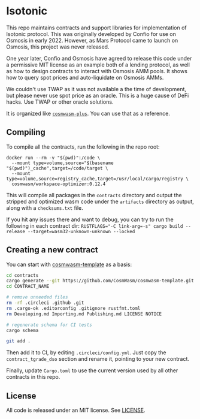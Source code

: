 # Isotonic

This repo maintains contracts and support libraries for implementation of Isotonic protocol.
This was originally developed by Confio for use on Osmosis in early 2022.
However, as Mars Protocol came to launch on Osmosis, this project was never released.

One year later, Confio and Osmosis have agreed to release this code under a permissive MIT license
as an example both of a lending protocol, as well as how to design contracts to interact with
Osmosis AMM pools. It shows how to query spot prices and auto-liquidate on Osmosis AMMs.

We couldn't use TWAP as it was not available a the time of development, but please never use spot
price as an oracle. This is a huge cause of DeFi hacks. Use TWAP or other oracle solutions.

It is organized like [`cosmwasm-plus`](https://github.com/CosmWasm/cosmwasm-plus). You can use that as a reference.

## Compiling

To compile all the contracts, run the following in the repo root:

```
docker run --rm -v "$(pwd)":/code \
  --mount type=volume,source="$(basename "$(pwd)")_cache",target=/code/target \
  --mount type=volume,source=registry_cache,target=/usr/local/cargo/registry \
  cosmwasm/workspace-optimizer:0.12.4
```

This will compile all packages in the `contracts` directory and output the
stripped and optimized wasm code under the `artifacts` directory as output,
along with a `checksums.txt` file.

If you hit any issues there and want to debug, you can try to run the
following in each contract dir:
`RUSTFLAGS="-C link-arg=-s" cargo build --release --target=wasm32-unknown-unknown --locked`

## Creating a new contract

You can start with [cosmwasm-template](https://github.com/CosmWasm/cosmwasm-template) as a basis:

```bash
cd contracts
cargo generate --git https://github.com/CosmWasm/cosmwasm-template.git --name CONTRACT_NAME
cd CONTRACT_NAME

# remove unneeded files
rm -rf .circleci .github .git
rm .cargo-ok .editorconfig .gitignore rustfmt.toml
rm Developing.md Importing.md Publishing.md LICENSE NOTICE

# regenerate schema for CI tests
cargo schema

git add .
```

Then add it to CI, by editing `.circleci/config.yml`. Just copy the `contract_tgrade_dso` section and
rename it, pointing to your new contract.

Finally, update `Cargo.toml` to use the current version used by all other contracts in this repo.

## License

All code is released under an MIT license. See [LICENSE](./LICENSE).